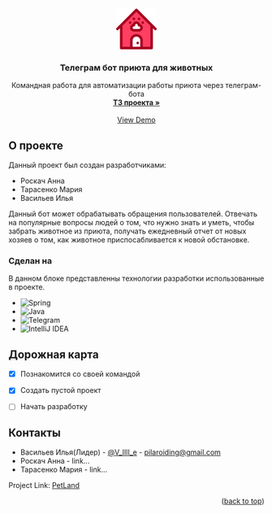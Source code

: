 <a name="readme-top"></a>





<!-- PROJECT LOGO -->
<br />
<div align="center">
  <a href="https://my.sky.pro/">
    <img src="src/images/animal-house.png" alt="Logo" width="80" height="80">
  </a>

  <h3 align="center">Телеграм бот приюта для животных</h3>

  <p align="center">
    Командная работа для автоматизации работы приюта через телеграм-бота
    <br />
    <a href="https://skyengpublic.notion.site/47bcac1b049f4af6b351e2ab5d05afb4"><strong>ТЗ проекта »</strong></a>
    <br />
    <br />
    <a href="">View Demo</a>
  </p>
</div>




<!-- ABOUT THE PROJECT -->
## О проекте
Данный проект был создан разработчиками:
* Роскач Анна
* Тарасенко Мария
* Васильев Илья

Данный бот может обрабатывать обращения пользователей. Отвечать на популярные вопросы людей о том, что нужно знать и уметь, чтобы забрать животное из приюта, получать ежедневный отчет от новых хозяев о том, как животное приспосабливается к новой обстановке.

### Сделан на

В данном блоке представленны технологии разработки использованные в проекте.

* ![Spring](https://img.shields.io/badge/spring-%236DB33F.svg?style=for-the-badge&logo=spring&logoColor=white)
* ![Java](https://img.shields.io/badge/java-%23ED8B00.svg?style=for-the-badge&logo=openjdk&logoColor=white)
* ![Telegram](https://img.shields.io/badge/Telegram-2CA5E0?style=for-the-badge&logo=telegram&logoColor=white)
* ![IntelliJ IDEA](https://img.shields.io/badge/IntelliJIDEA-000000.svg?style=for-the-badge&logo=intellij-idea&logoColor=white)



<!-- ROADMAP -->
## Дорожная карта

- [x] Познакомится со своей командой
- [x] Cоздать пустой проект
- [ ] Начать разработку


<!-- CONTACT -->
## Контакты

* Васильев Илья(Лидер) - [@V_IllI_e](https://t.me/V_IllI_e) - pilaroiding@gmail.com
* Роскач Анна - link...
* Тарасенко Мария - link...


Project Link: [PetLand](https://github.com/V4si1iy/PetLand)

<p align="right">(<a href="#readme-top">back to top</a>)</p>


